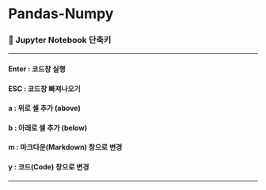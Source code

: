 # Pandas-Numpy

### 🍊 Jupyter Notebook 단축키
---
#### Enter : 코드창 실행
#### ESC : 코드창 빠져나오기
#### a : 위로 셀 추가 (above)
#### b : 아래로 셀 추가 (below)
#### m : 마크다운(Markdown) 창으로 변경
#### y : 코드(Code) 창으로 변경
---